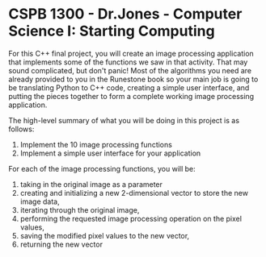 # CSPB 1300 - Dr.Jones - Computer Science I: Starting Computing
For this C++ final project, you will create an image processing application that implements some of the functions we saw in that activity. That may sound complicated, but don't panic! Most of the algorithms you need are already provided to you in the Runestone book so your main job is going to be translating Python to C++ code, creating a simple user interface, and putting the pieces together to form a complete working image processing application.

The high-level summary of what you will be doing in this project is as follows:
1) Implement the 10 image processing functions
2) Implement a simple user interface for your application


For each of the image processing functions, you will be:
1) taking in the original image as a parameter
2) creating and initializing a new 2-dimensional vector to store the new image data,
3) iterating through the original image,
4) performing the requested image processing operation on the pixel values,
5) saving the modified pixel values to the new vector,
6) returning the new vector

